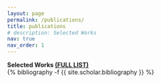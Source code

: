 ```yaml
---
layout: page
permalink: /publications/
title: publications
# description: Selected Works
nav: true
nav_order: 1
---
```

<!-- _pages/publications.md -->
<div class="publications">
<div><strong>Selected Works <a href="full_list">(FULL LIST)</a></strong></div>
{% bibliography -f {{ site.scholar.bibliography }} %}

</div>

